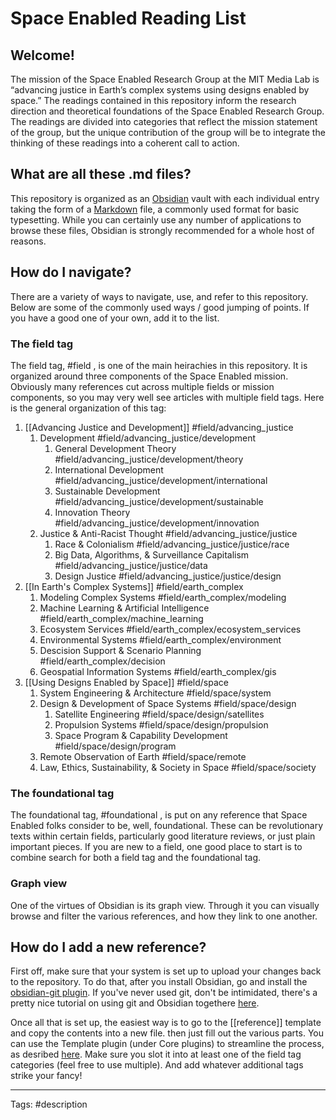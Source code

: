 # Space Enabled Reading List

## Welcome! 
The mission of the Space Enabled Research Group at the MIT Media Lab is “advancing justice in Earth’s complex systems using designs enabled by space.” The readings contained in this repository inform the research direction and theoretical foundations of the Space Enabled Research Group. The readings are divided into categories that reflect the mission statement of the group, but the unique contribution of the group will be to integrate the thinking of these readings into a coherent call to action.

## What are all these .md files?
This repository is organized as an [Obsidian](https://obsidian.md/) vault with each individual entry taking the form of a [Markdown](https://www.markdownguide.org/getting-started/) file, a commonly used format for basic typesetting. While you can certainly use any number of applications to browse these files, Obsidian is strongly recommended for a whole host of reasons. 

## How do I navigate? 
There are a variety of ways to navigate, use, and refer to this repository. Below are some of the commonly used ways / good jumping of points. If you have a good one of your own, add it to the list.

### The field tag
The field tag, #field , is one of the main heirachies in this repository. It is organized around three components of the Space Enabled mission. Obviously many references cut across multiple fields or mission components, so you may very well see articles with multiple field tags.  Here is the general organization of this tag:

1. [[Advancing Justice and Development]] #field/advancing_justice 
	1. Development #field/advancing_justice/development 
		1. General Development Theory #field/advancing_justice/development/theory 
		2. International Development #field/advancing_justice/development/international
		3. Sustainable Development #field/advancing_justice/development/sustainable
		4. Innovation Theory #field/advancing_justice/development/innovation
	2. Justice & Anti-Racist Thought #field/advancing_justice/justice
		1. Race & Colonialism #field/advancing_justice/justice/race
		2. Big Data, Algorithms, & Surveillance Capitalism #field/advancing_justice/justice/data
		3. Design Justice #field/advancing_justice/justice/design
2. [[In Earth's Complex Systems]] #field/earth_complex
	1. Modeling Complex Systems #field/earth_complex/modeling
	2. Machine Learning & Artificial Intelligence #field/earth_complex/machine_learning
	3. Ecosystem Services #field/earth_complex/ecosystem_services
	4. Environmental Systems #field/earth_complex/environment
	5. Descision Support & Scenario Planning #field/earth_complex/decision
	6. Geospatial Information Systems #field/earth_complex/gis
3. [[Using Designs Enabled by Space]] #field/space
	1. System Engineering & Architecture  #field/space/system
	2. Design & Development of Space Systems #field/space/design
		1. Satellite Engineering #field/space/design/satellites
		2. Propulsion Systems #field/space/design/propulsion
		3. Space Program & Capability Development #field/space/design/program
	3. Remote Observation of Earth #field/space/remote
	4. Law, Ethics, Sustainability, & Society in Space #field/space/society

### The foundational tag
The foundational tag, #foundational , is put on any reference that Space Enabled folks consider to be, well, foundational. These can be revolutionary texts within certain fields, particularly good literature reviews, or just plain important pieces. If you are new to a field, one good place to start is to combine search for both a field tag and the foundational tag.

### Graph view
One of the virtues of Obsidian is its graph view. Through it you can visually browse and filter the various references, and how they link to one another. 

## How do I add a new reference? 
First off, make sure that your system is set up to upload your changes back to the repository. To do that, after you install Obsidian, go and install the [obsidian-git plugin](https://github.com/denolehov/obsidian-git). If you've never used git, don't be intimidated, there's a pretty nice tutorial on using git and Obsidian togethere [here](https://github.com/gitobsidiantutorial/obsidian-git-tut-windows/blob/main/README.md).

Once all that is set up, the easiest way is to go to the [[reference]] template and copy the contents into a new file. then just fill out the various parts. You can use the Template plugin (under Core plugins) to streamline the process, as desribed [here](https://help.obsidian.md/Plugins/Templates). Make sure you slot it into at least one of the field tag categories (feel free to use multiple). And add whatever additional tags strike your fancy!


---
Tags:
#description 